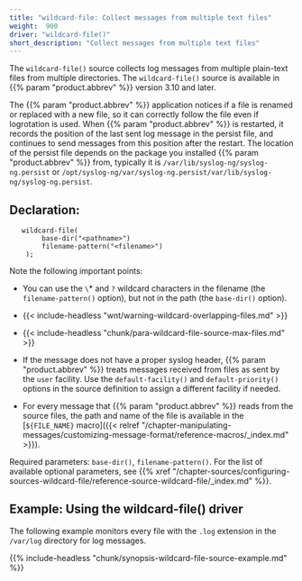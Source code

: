 ```yaml
---
title: "wildcard-file: Collect messages from multiple text files"
weight:  900
driver: "wildcard-file()"
short_description: "Collect messages from multiple text files"
---
```

<!-- DISCLAIMER: This file is based on the syslog-ng Open Source Edition documentation https://github.com/balabit/syslog-ng-ose-guides/commit/2f4a52ee61d1ea9ad27cb4f3168b95408fddfdf2 and is used under the terms of The syslog-ng Open Source Edition Documentation License. The file has been modified by Axoflow. -->

The `wildcard-file()` source collects log messages from multiple plain-text files from multiple directories. The `wildcard-file()` source is available in {{% param "product.abbrev" %}} version 3.10 and later.

The {{% param "product.abbrev" %}} application notices if a file is renamed or replaced with a new file, so it can correctly follow the file even if logrotation is used. When {{% param "product.abbrev" %}} is restarted, it records the position of the last sent log message in the persist file, and continues to send messages from this position after the restart. The location of the persist file depends on the package you installed {{% param "product.abbrev" %}} from, typically it is `/var/lib/syslog-ng/syslog-ng.persist` or `/opt/syslog-ng/var/syslog-ng.persist/var/lib/syslog-ng/syslog-ng.persist`.


## Declaration:

```shell
   wildcard-file(
        base-dir("<pathname>")
        filename-pattern("<filename>")
    );
```


Note the following important points:

  - You can use the `\`* and `?` wildcard characters in the filename (the `filename-pattern()` option), but not in the path (the `base-dir()` option).

  - {{< include-headless "wnt/warning-wildcard-overlapping-files.md" >}}

  - {{< include-headless "chunk/para-wildcard-file-source-max-files.md" >}}

  - If the message does not have a proper syslog header, {{% param "product.abbrev" %}} treats messages received from files as sent by the `user` facility. Use the `default-facility()` and `default-priority()` options in the source definition to assign a different facility if needed.

  - For every message that {{% param "product.abbrev" %}} reads from the source files, the path and name of the file is available in the [`${FILE_NAME}` macro]({{< relref "/chapter-manipulating-messages/customizing-message-format/reference-macros/_index.md" >}}).

Required parameters: `base-dir()`, `filename-pattern()`. For the list of available optional parameters, see {{% xref "/chapter-sources/configuring-sources-wildcard-file/reference-source-wildcard-file/_index.md" %}}.


## Example: Using the wildcard-file() driver

The following example monitors every file with the `.log` extension in the `/var/log` directory for log messages.

{{% include-headless "chunk/synopsis-wildcard-file-source-example.md" %}}

